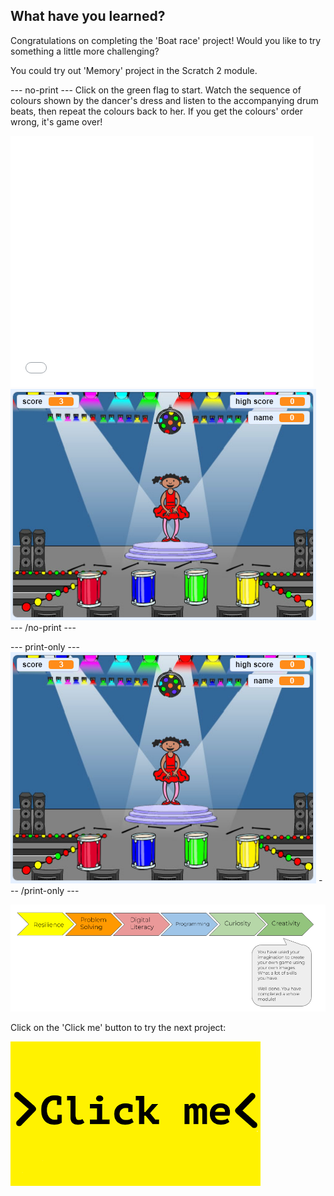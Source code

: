 ## What have you learned?

Congratulations on completing the 'Boat race' project!  Would you like to try something a little more challenging?

You could try out 'Memory' project in the Scratch 2 module.

--- no-print ---
Click on the green flag to start. Watch the sequence of colours shown by the dancer's dress and listen to the accompanying drum beats, then repeat the colours back to her. If you get the colours' order wrong, it's game over!

    
<div class="scratch-preview">
<iframe allowtransparency="true" width="485" height="402" src="//scratch.mit.edu/projects/embed/284452634/?autostart=false" frameborder="0" allowfullscreen scrolling="no"></iframe>
<img src="images/memory-screenshot.png">
</div>
--- /no-print ---

--- print-only ---
![screenshot of finished game](images/memory-screenshot.png)
--- /print-only ---

![progress bar](images/s1-6.png)

Click on the 'Click me' button to try the next project:

<a href="https://codeclub.org/en/projects-cc">
<img src="images/Clickme.png">
